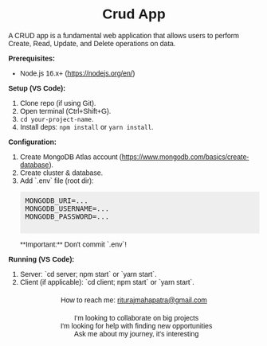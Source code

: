 
<body style="font-family: sans-serif; margin: 0; padding: 20px;">
  <h1 style="text-align: center; font-size: 2em;">Crud App</h1>
  <p>A CRUD app is a fundamental web application that allows users to perform Create, Read, Update, and Delete operations on data.</p>

  **Prerequisites:**

  <ul>
    <li>Node.js 16.x+ (<a href="https://nodejs.org/en/">https://nodejs.org/en/</a>)</li>
  </ul>

  **Setup (VS Code):**

  <ol>
    <li>Clone repo (if using Git).</li>
    <li>Open terminal (Ctrl+Shift+G).</li>
    <li><code>cd your-project-name</code>.</li>
    <li>Install deps: <code>npm install</code> or <code>yarn install</code>.</li>
  </ol>

  **Configuration:**

  <ol>
    <li>
      Create MongoDB Atlas account (<a href="https://www.mongodb.com/basics/create-database">https://www.mongodb.com/basics/create-database</a>).
    </li>
    <li>Create cluster & database.</li>
    <li>
      Add `.env` file (root dir):
      <pre style="background-color: #eee; padding: 10px;">MONGODB_URI=...
MONGODB_USERNAME=...
MONGODB_PASSWORD=...
      </pre>
      **Important:** Don't commit `.env`!
    </li>
  </ol>

  **Running (VS Code):**

  <ol>
    <li>Server: `cd server; npm start` or `yarn start`.</li>
    <li>Client (if applicable): `cd client; npm start` or `yarn start`.</li>
  </ol>


 

  <div class="contact" style="text-align: center; margin-top: 20px;">
    <span> How to reach me:</span> <a href="mailto:riturajmahapatra@gmail.com">riturajmahapatra@gmail.com</a>
  </div>

  <div class="icons" style="text-align: center; margin-top: 20px;">
    <i class="far fa-handshake" style="font-size: 1.5em; margin-right: 10px; color: #ccc;"></i> I'm looking to collaborate on big projects
    <br>
    <i class="fas fa-question" style="font-size: 1.5em; margin-right: 10px; color: #ccc;"></i> I'm looking for help with finding new opportunities
    <br>
    <i class="fas fa-comment" style="font-size: 1.5em; margin-right: 10px; color: #ccc;"></i> Ask me about my journey, it's interesting
  </div>
</body>
</html>
